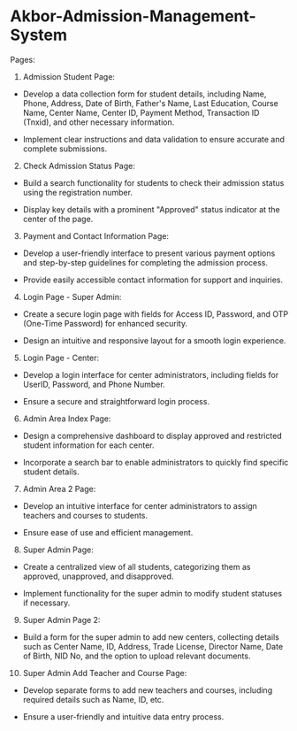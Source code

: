 # Akbor-Admission-Management-System

Pages:

1. Admission Student Page:

- Develop a data collection form for student details, including Name, Phone, Address, Date of Birth, Father's Name, Last Education, Course Name, Center Name, Center ID, Payment Method, Transaction ID (Tnxid), and other necessary information.

- Implement clear instructions and data validation to ensure accurate and complete submissions.

2. Check Admission Status Page:

- Build a search functionality for students to check their admission status using the registration number.

- Display key details with a prominent "Approved" status indicator at the center of the page.

3. Payment and Contact Information Page:

- Develop a user-friendly interface to present various payment options and step-by-step guidelines for completing the admission process.

- Provide easily accessible contact information for support and inquiries.

4. Login Page - Super Admin:

- Create a secure login page with fields for Access ID, Password, and OTP (One-Time Password) for enhanced security.

- Design an intuitive and responsive layout for a smooth login experience.

5. Login Page - Center:

- Develop a login interface for center administrators, including fields for UserID, Password, and Phone Number.

- Ensure a secure and straightforward login process.

6. Admin Area Index Page:

- Design a comprehensive dashboard to display approved and restricted student information for each center.

- Incorporate a search bar to enable administrators to quickly find specific student details.

7. Admin Area 2 Page:

- Develop an intuitive interface for center administrators to assign teachers and courses to students.

- Ensure ease of use and efficient management.

8. Super Admin Page:

- Create a centralized view of all students, categorizing them as approved, unapproved, and disapproved.

- Implement functionality for the super admin to modify student statuses if necessary.

9. Super Admin Page 2:

- Build a form for the super admin to add new centers, collecting details such as Center Name, ID, Address, Trade License, Director Name, Date of Birth, NID No, and the option to upload relevant documents.

10. Super Admin Add Teacher and Course Page:

- Develop separate forms to add new teachers and courses, including required details such as Name, ID, etc.

- Ensure a user-friendly and intuitive data entry process.
